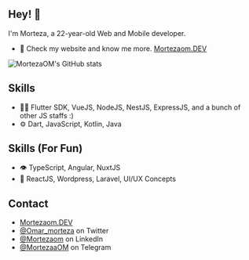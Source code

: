 ## Hey! 👋
I'm Morteza, a 22-year-old Web and Mobile developer.

- 🧭 Check my website and know me more. [Mortezaom.DEV](https://mortezaom.dev)

![MortezaOM's GitHub stats](https://github-readme-stats.vercel.app/api?username=mortezaom&show_icons=true&count_private=true&include_all_commits=true&&theme=radical)

## Skills
- 👨‍💻 Flutter SDK, VueJS, NodeJS, NestJS, ExpressJS, and a bunch of other JS staffs :)
- ⚙️ Dart, JavaScript, Kotlin, Java 
## Skills (For Fun)
- 👁️ TypeScript, Angular, NuxtJS
- 💽 ReactJS, Wordpress, Laravel, UI/UX Concepts

## Contact
- [Mortezaom.DEV](https://mortezaom.dev)
- [@Omar_morteza](https://twitter.com/omar_morteza) on Twitter
- [@Mortezaom](https://linkedin.com/in/mortezaom) on LinkedIn
- [@MortezaaOM](https://t.me/MortezaaOM) on Telegram
